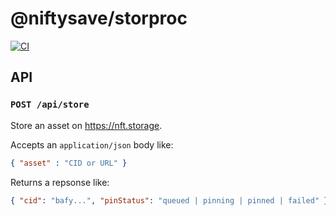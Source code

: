 # @niftysave/storproc

[![CI](https://github.com/nftstorage/niftysave/actions/workflows/main.yml/badge.svg)](https://github.com/nftstorage/niftysave/actions/workflows/main.yml)

## API

### `POST /api/store`

Store an asset on https://nft.storage.

Accepts an `application/json` body like:

```json
{ "asset" : "CID or URL" }
```

Returns a repsonse like:

```json
{ "cid": "bafy...", "pinStatus": "queued | pinning | pinned | failed" }
```
